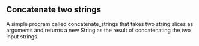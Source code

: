 ## Concatenate two strings
A simple program called concatenate_strings that takes two string slices as arguments and returns a new String as the result of concatenating the two input strings.
